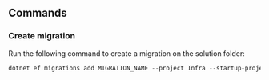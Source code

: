 ## Commands

### Create migration

Run the following command to create a migration on the solution folder:

```powershell
dotnet ef migrations add MIGRATION_NAME --project Infra --startup-project Api  
```